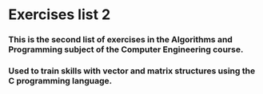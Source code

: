 # Exercises list 2

### This is the second list of exercises in the Algorithms and Programming subject of the Computer Engineering course.

### Used to train skills with vector and matrix structures using the C programming language.
